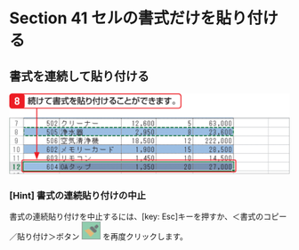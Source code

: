 # Section 41 セルの書式だけを貼り付ける

## 書式を連続して貼り付ける

![](004.png)

### [Hint] 書式の連続貼り付けの中止

書式の連続貼り付けを中止するには、[key: Esc]キーを押すか、＜書式のコピー／貼り付け＞ボタン ![](icon_cap2.png) を再度クリックします。
